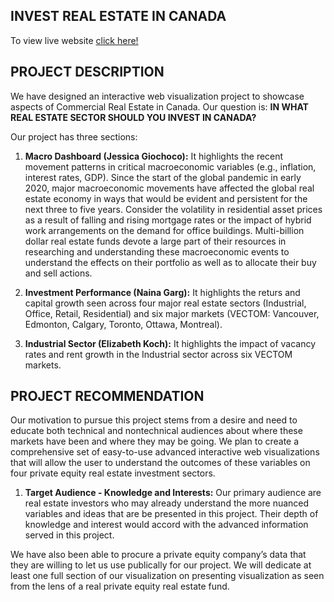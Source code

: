 ## INVEST REAL ESTATE IN CANADA

To view live website [click here!](https://csci-171.github.io/di/)

## **PROJECT DESCRIPTION**

We have designed an interactive web visualization project to showcase aspects of Commercial Real Estate in Canada. Our question is: **IN WHAT REAL ESTATE SECTOR SHOULD YOU INVEST IN CANADA?**

Our project has three sections:

1. **Macro Dashboard (Jessica Giochoco):** It highlights the recent movement patterns in critical macroeconomic variables (e.g., inflation, interest rates, GDP). Since the start of the global pandemic in early 2020, major macroeconomic movements have affected the global real estate economy in ways that would be evident and persistent for the next three to five years. Consider the volatility in residential asset prices as a result of falling and rising mortgage rates or the impact of hybrid work arrangements on the demand for office buildings. Multi-billion dollar real estate funds  devote a large part of their resources in researching and understanding these macroeconomic events to understand the effects on their portfolio as well as to allocate their buy and sell actions.

2. **Investment Performance (Naina Garg):** It highlights the returs and capital growth seen across four major real estate sectors (Industrial, Office, Retail, Residential) and six major markets (VECTOM: Vancouver, Edmonton, Calgary, Toronto, Ottawa, Montreal).
   
3. **Industrial Sector (Elizabeth Koch):** It highlights the impact of vacancy rates and rent growth in the Industrial sector across six VECTOM markets.

## **PROJECT RECOMMENDATION**

Our motivation to pursue this project stems from a desire and need to educate both technical and nontechnical audiences about where these markets have been and where they may be going. We plan to create a comprehensive set of easy-to-use advanced interactive web visualizations that will allow the user to understand the outcomes of these variables on four private equity real estate investment sectors.
1. **Target Audience - Knowledge and Interests:** Our primary audience are real estate investors who may already understand the more nuanced variables and ideas that are be presented in this project. Their depth of knowledge and interest would accord with the advanced information served in this project.

We have also been able to procure a private equity company’s data that they are willing to let us use publically for our project. We will dedicate at least one full section of our visualization on presenting visualization as seen from the lens of a real private equity real estate fund.



